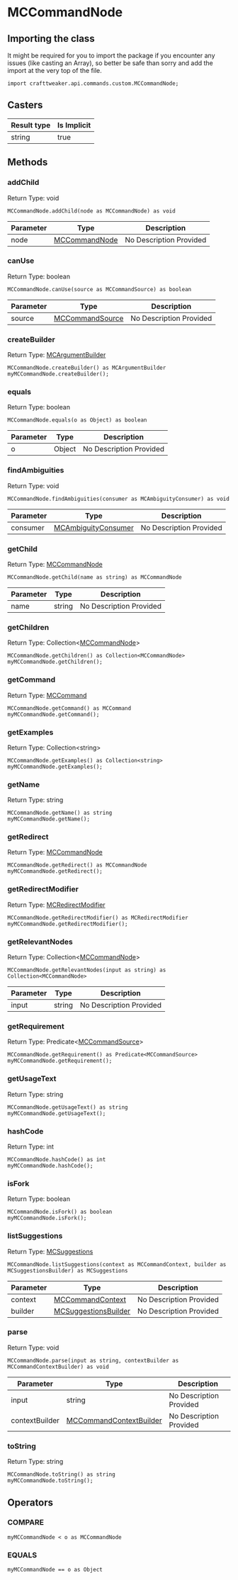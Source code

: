 # MCCommandNode

## Importing the class

It might be required for you to import the package if you encounter any issues (like casting an Array), so better be safe than sorry and add the import at the very top of the file.
```zenscript
import crafttweaker.api.commands.custom.MCCommandNode;
```


## Casters

| Result type | Is Implicit |
|-------------|-------------|
| string | true |

## Methods

### addChild

Return Type: void

```zenscript
MCCommandNode.addChild(node as MCCommandNode) as void
```

| Parameter | Type | Description |
|-----------|------|-------------|
| node | [MCCommandNode](/vanilla/api/commands/custom/MCCommandNode) | No Description Provided |


### canUse

Return Type: boolean

```zenscript
MCCommandNode.canUse(source as MCCommandSource) as boolean
```

| Parameter | Type | Description |
|-----------|------|-------------|
| source | [MCCommandSource](/vanilla/api/commands/custom/MCCommandSource) | No Description Provided |


### createBuilder

Return Type: [MCArgumentBuilder](/vanilla/api/commands/custom/MCArgumentBuilder)

```zenscript
MCCommandNode.createBuilder() as MCArgumentBuilder
myMCCommandNode.createBuilder();
```

### equals

Return Type: boolean

```zenscript
MCCommandNode.equals(o as Object) as boolean
```

| Parameter | Type | Description |
|-----------|------|-------------|
| o | Object | No Description Provided |


### findAmbiguities

Return Type: void

```zenscript
MCCommandNode.findAmbiguities(consumer as MCAmbiguityConsumer) as void
```

| Parameter | Type | Description |
|-----------|------|-------------|
| consumer | [MCAmbiguityConsumer](/vanilla/api/commands/custom/MCAmbiguityConsumer) | No Description Provided |


### getChild

Return Type: [MCCommandNode](/vanilla/api/commands/custom/MCCommandNode)

```zenscript
MCCommandNode.getChild(name as string) as MCCommandNode
```

| Parameter | Type | Description |
|-----------|------|-------------|
| name | string | No Description Provided |


### getChildren

Return Type: Collection&lt;[MCCommandNode](/vanilla/api/commands/custom/MCCommandNode)&gt;

```zenscript
MCCommandNode.getChildren() as Collection<MCCommandNode>
myMCCommandNode.getChildren();
```

### getCommand

Return Type: [MCCommand](/vanilla/api/commands/custom/MCCommand)

```zenscript
MCCommandNode.getCommand() as MCCommand
myMCCommandNode.getCommand();
```

### getExamples

Return Type: Collection&lt;string&gt;

```zenscript
MCCommandNode.getExamples() as Collection<string>
myMCCommandNode.getExamples();
```

### getName

Return Type: string

```zenscript
MCCommandNode.getName() as string
myMCCommandNode.getName();
```

### getRedirect

Return Type: [MCCommandNode](/vanilla/api/commands/custom/MCCommandNode)

```zenscript
MCCommandNode.getRedirect() as MCCommandNode
myMCCommandNode.getRedirect();
```

### getRedirectModifier

Return Type: [MCRedirectModifier](/vanilla/api/commands/custom/MCRedirectModifier)

```zenscript
MCCommandNode.getRedirectModifier() as MCRedirectModifier
myMCCommandNode.getRedirectModifier();
```

### getRelevantNodes

Return Type: Collection&lt;[MCCommandNode](/vanilla/api/commands/custom/MCCommandNode)&gt;

```zenscript
MCCommandNode.getRelevantNodes(input as string) as Collection<MCCommandNode>
```

| Parameter | Type | Description |
|-----------|------|-------------|
| input | string | No Description Provided |


### getRequirement

Return Type: Predicate&lt;[MCCommandSource](/vanilla/api/commands/custom/MCCommandSource)&gt;

```zenscript
MCCommandNode.getRequirement() as Predicate<MCCommandSource>
myMCCommandNode.getRequirement();
```

### getUsageText

Return Type: string

```zenscript
MCCommandNode.getUsageText() as string
myMCCommandNode.getUsageText();
```

### hashCode

Return Type: int

```zenscript
MCCommandNode.hashCode() as int
myMCCommandNode.hashCode();
```

### isFork

Return Type: boolean

```zenscript
MCCommandNode.isFork() as boolean
myMCCommandNode.isFork();
```

### listSuggestions

Return Type: [MCSuggestions](/vanilla/api/commands/custom/MCSuggestions)

```zenscript
MCCommandNode.listSuggestions(context as MCCommandContext, builder as MCSuggestionsBuilder) as MCSuggestions
```

| Parameter | Type | Description |
|-----------|------|-------------|
| context | [MCCommandContext](/vanilla/api/commands/custom/MCCommandContext) | No Description Provided |
| builder | [MCSuggestionsBuilder](/vanilla/api/commands/custom/MCSuggestionsBuilder) | No Description Provided |


### parse

Return Type: void

```zenscript
MCCommandNode.parse(input as string, contextBuilder as MCCommandContextBuilder) as void
```

| Parameter | Type | Description |
|-----------|------|-------------|
| input | string | No Description Provided |
| contextBuilder | [MCCommandContextBuilder](/vanilla/api/commands/custom/MCCommandContextBuilder) | No Description Provided |


### toString

Return Type: string

```zenscript
MCCommandNode.toString() as string
myMCCommandNode.toString();
```


## Operators

### COMPARE

```zenscript
myMCCommandNode < o as MCCommandNode
```



### EQUALS

```zenscript
myMCCommandNode == o as Object
```




